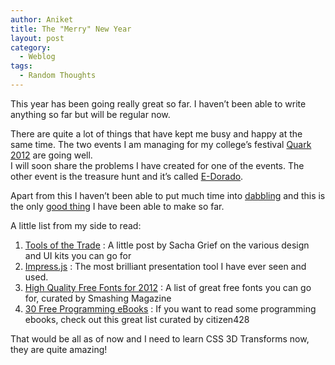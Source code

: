 ```yaml
---
author: Aniket
title: The "Merry" New Year
layout: post
category:
  - Weblog
tags:
  - Random Thoughts
---
```

This year has been going really great so far. I haven’t been able to write anything so far but will be regular now.

There are quite a lot of things that have kept me busy and happy at the same time. The two events I am managing for my college’s festival [Quark 2012][1] are going well.  
I will soon share the problems I have created for one of the events. The other event is the treasure hunt and it’s called [E-Dorado][2].

Apart from this I haven’t been able to put much time into [dabbling][3] and this is the only [good thing][4] I have been able to make so far.

A little list from my side to read:

1.  [Tools of the Trade][5] : A little post by Sacha Grief on the various design and UI kits you can go for
2.  [Impress.js][6] : The most brilliant presentation tool I have ever seen and used.
3.  [High Quality Free Fonts for 2012][7] : A list of great free fonts you can go for, curated by Smashing Magazine
4.  [30 Free Programming eBooks][8] : If you want to read some programming ebooks, check out this great list curated by citizen428

That would be all as of now and I need to learn CSS 3D Transforms now, they are quite amazing!

 [1]: http://bits-quark.org "Quark 2012"
 [2]: http://edorado.bits-quark.org/ "E-Dorado"
 [3]: http://dabblet.com/ "Dabblet"
 [4]: http://dabblet.com/result/gist/1593706 "The Pretty Button"
 [5]: http://sachagreif.com/tools-of-the-trade/ "Tools of the Trade by Sacha Greif"
 [6]: http://bartaz.github.com/impress.js/ "Impress JS"
 [7]: http://www.smashingmagazine.com/2012/01/09/high-quality-free-fonts-2012/ "High Quality Free Fonts 2012"
 [8]: http://citizen428.net/blog/2010/08/12/30-free-programming-ebooks/ "30 Free Programming eBooks"